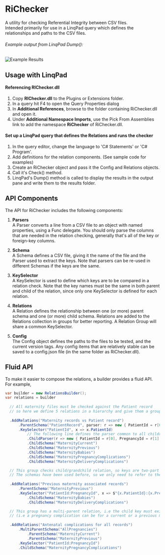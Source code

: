 ﻿RiChecker
=========
A utility for checking Referential Integrity between CSV files.  
Intended primarily for use in a LinqPad query which defines the relationships and paths to the CSV files.

###### Example output from LinqPad Dump():
![Example Results](https://github.com/WebDev2013/RiChecker/blob/master/images/ReadMe_ExampleOutput.jpg "Example output")

## Usage with LinqPad ##

#### Referencing RIChecker.dll
1. Copy **RIChecker.dll** to the Plugins or Extensions folder.
1. In a query hit F4 to open the Query Properties dialog
1. In **Additional References**, browse to the folder containing RiChecker.dll and open it.
1. Under **Additional Namespace Imports**, use the Pick From Assemblies link to add the namespace **RiChecker** of RiChecker.dll.

#### Set up a LinqPad query that defines the Relations and runs the checker  

1. In the query editor, change the language to 'C# Statements' or 'C# Program'.  
1. Add definitions for the relation components. (See sample code for examples)  
1. Create an RiChecker object and pass it the Config and Relations objects.  
1. Call it's Check() method.
1. LinqPad's Dump() method is called to display the results in the output pane and write them to the results folder.

## API Components ##
The API for RiChecker includes the following components:  

  1. **Parsers**  
  A Parser converts a line from a CSV file to an object with named properties, using a Func delegate. You should only parse the columns that are needed in the relation checking, generally that's all of the key or foreign-key columns.  

  2. **Schema**  
  A Schema defines a CSV file, giving it the name of the file and the Parser used to extract the keys. Note that parsers can be re-used in different Schemas if the keys are the same.  

  3. **KeySelector**  
  A KeySelector is used to define which keys are to be compared in a relation check. Note that the key names must be the same in both parent and child of the relation, since only one KeySelector is defined for each relation.

  4. **Relations**  
  A Relation defines the relationship between one (or more) parent schema and one (or more) child schema. Relations are added to the Relations collection in groups for better reporting. A Relation Group will share a common KeySelector.

  5. **Config**  
  The Config object defines the paths to the files to be tested, and the current version tags. Any config items that are relatively stable can be saved to a config.json file (in the same folder as RiChecker.dll).  

## Fluid API ##
To make it easier to compose the relations, a builder provides a fluid API.  
For example,   
```C#
var builder = new RelationsBuilder();
var relations = builder
  
  // All maternity files must be checked against the Patient record
  // so here we define 5 relations in a hierarchy and give them a group title.
  
  .AddRelations("Maternity records vs Patient record")
      .ParentSchema("PatientRecord", parser: r => new { PatientId = r[0] })
      .KeySelector("PatientId", x => x.PatientId)
          // The following line defines the parser common to all children
          .ChildParser(r => new { PatientId = r[0], PregnancyId = r[1] })
          .ChildSchema("MaternityCurrent")
          .ChildSchema("MaternityPrevious")
          .ChildSchema("MaternityBabies")
          .ChildSchema("MaternityPregnancyComplications")
          .ChildSchema("MaternityDeliveryComplications")

  // This group checks child/grandchild relation, so keys are two-part
  // The schemas have been used before, so we only need to refer to them by name
  
  .AddRelations("Previous maternity associated records")
      .ParentSchema("MaternityPrevious")
      .KeySelector("PatientId:PregnancyId", x => $"{x.PatientId}:{x.PregnancyId}")
          .ChildSchema("MaternityBabies")
          .ChildSchema("MaternityDeliveryComplications")

  // This group has a multi-parent relation, i.e the child key must exist in EITHER parent1 or parent2
  // (i.e a pregnancy complication can be for a current or a previous maternity record).
  
  .AddRelations("Antenatal complications for all records")
      .MultiParentSchema("AllPregnancies")
          .ParentSchema("MaternityCurrent")
          .ParentSchema("MaternityPrevious")
      .KeySelector("PatientId:PregnancyId")
      .ChildSchema("MaternityPregnancyComplications")
```  
